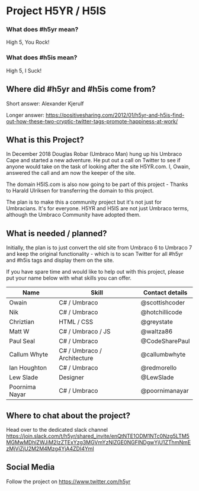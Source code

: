 # Project H5YR / H5IS

### What does #h5yr mean?
High 5, You Rock!

### What does #h5is mean?

High 5, I Suck!

## Where did #h5yr and #h5is come from?
Short answer: Alexander Kjerulf

Longer answer:
https://positivesharing.com/2012/01/h5yr-and-h5is-find-out-how-these-two-cryptic-twitter-tags-promote-happiness-at-work/

## What is this Project?

In December 2018 Douglas Robar (Umbraco Man) hung up his Umbraco Cape and started a new adventure. He put out a call on Twitter to see if anyone would take on the task of looking after the site H5YR.com. I, Owain, answered the call and am now the keeper of the site. 

The domain H5IS.com is also now going to be part of this project - Thanks to Harald Ulriksen for transferring the domain to this project.

The plan is to make this a community project but it's not just for Umbracians. It's for everyone. H5YR and H5IS are not just Umbraco terms, although the Umbraco Community have adopted them. 

## What is needed / planned?

Initially, the plan is to just convert the old site from Umbraco 6 to Umbraco 7 and keep the original functionality - which is to scan Twitter for all #h5yr and #h5is tags and display them on the site. 

If you have spare time and would like to help out with this project, please put your name below with what skills you can offer. 

| Name          | Skill                       | Contact details   |
|---------------|-----------------------------|-------------------|
| Owain         | C# / Umbraco                | @scottishcoder    |
| Nik           | C# / Umbraco                | @hotchillicode    |
| Chriztian     | HTML / CSS                  | @greystate        |
| Matt W        | C# / Umbraco / JS           | @waltza86         |
| Paul Seal     | C# / Umbraco                | @CodeSharePaul    |
| Callum Whyte  | C# / Umbraco / Architecture | @callumbwhyte     |
| Ian Houghton  | C# / Umbraco                | @redmorello       |
| Lew Slade     | Designer                    | @LewSlade         |
| Poornima Nayar| C# / Umbraco                | @poornimanayar    |
## Where to chat about the project?
Head over to the dedicated slack channel https://join.slack.com/t/h5yr/shared_invite/enQtNTE1ODM1NTc0Nzg5LTM5MGMwMDhlZWJiM2IzZTExYzg3MGVmYzNlZGE0NGFlNDgwYjU1ZThmNmEzMjViZjU2M2M4Mzg4YjA4ZDI4YmI

## Social Media
Follow the project on https://www.twitter.com/h5yr
